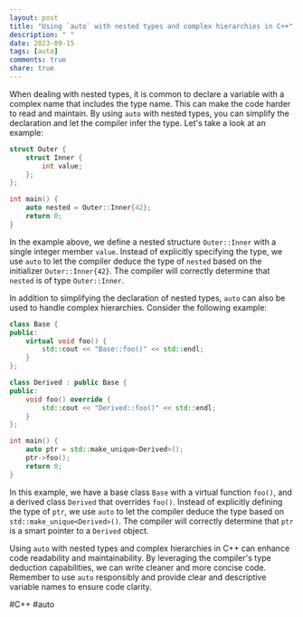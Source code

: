 ```yaml
---
layout: post
title: "Using `auto` with nested types and complex hierarchies in C++"
description: " "
date: 2023-09-15
tags: [auto]
comments: true
share: true
---
```


When dealing with nested types, it is common to declare a variable with a complex name that includes the type name. This can make the code harder to read and maintain. By using `auto` with nested types, you can simplify the declaration and let the compiler infer the type. Let's take a look at an example:

```cpp
struct Outer {
    struct Inner {
        int value;
    };
};

int main() {
    auto nested = Outer::Inner{42};
    return 0;
}
```

In the example above, we define a nested structure `Outer::Inner` with a single integer member `value`. Instead of explicitly specifying the type, we use `auto` to let the compiler deduce the type of `nested` based on the initializer `Outer::Inner{42}`. The compiler will correctly determine that `nested` is of type `Outer::Inner`.

In addition to simplifying the declaration of nested types, `auto` can also be used to handle complex hierarchies. Consider the following example:

```cpp
class Base {
public:
    virtual void foo() {
        std::cout << "Base::foo()" << std::endl;
    }
};

class Derived : public Base {
public:
    void foo() override {
        std::cout << "Derived::foo()" << std::endl;
    }
};

int main() {
    auto ptr = std::make_unique<Derived>();
    ptr->foo();
    return 0;
}
```

In this example, we have a base class `Base` with a virtual function `foo()`, and a derived class `Derived` that overrides `foo()`. Instead of explicitly defining the type of `ptr`, we use `auto` to let the compiler deduce the type based on `std::make_unique<Derived>()`. The compiler will correctly determine that `ptr` is a smart pointer to a `Derived` object.

Using `auto` with nested types and complex hierarchies in C++ can enhance code readability and maintainability. By leveraging the compiler's type deduction capabilities, we can write cleaner and more concise code. Remember to use `auto` responsibly and provide clear and descriptive variable names to ensure code clarity.

#C++ #auto